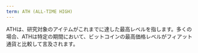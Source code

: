 ```yaml
---
term: ATH (ALL-TIME HIGH)
---
```


ATHは、研究対象のアイテムがこれまでに達した最高レベルを指します。多くの場合、ATHは特定の期間において、ビットコインの最高価格レベルがフィアット通貨と比較して言及されます。